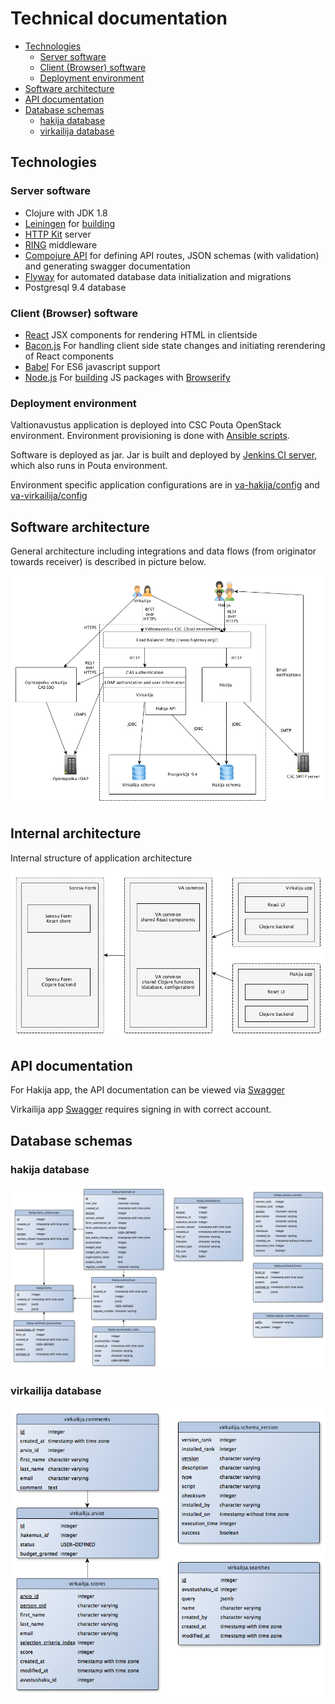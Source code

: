 Technical documentation
=======================

  * [Technologies](#technologies)
    * [Server software](#server-software)
    * [Client (Browser) software](#client-browser-software)
    * [Deployment environment](#deployment-environment)
  * [Software architecture](#software-architecture)
  * [API documentation](#api-documentation)
  * [Database schemas](#database-schemas)
    * [hakija database](#hakija-database)
    * [virkailija database](#virkailija-database)
      
## Technologies

### Server software

* Clojure with JDK 1.8
* [Leiningen](http://leiningen.org) for [building](../README.md)
* [HTTP Kit](http://www.http-kit.org/) server
* [RING](https://github.com/ring-clojure/ring) middleware
* [Compojure API](https://github.com/metosin/compojure-api) for defining API routes, JSON schemas (with validation) and generating swagger documentation
* [Flyway](http://flywaydb.org) for automated database data initialization and migrations 
* Postgresql 9.4 database

### Client (Browser) software

* [React](https://facebook.github.io/react) JSX components for rendering HTML in clientside
* [Bacon.js](https://baconjs.github.io/) For handling client side state changes and initiating rerendering of React components
* [Babel](https://babeljs.io) For ES6 javascript support
* [Node.js](https://nodejs.org) For [building](../README.md) JS packages with [Browserify](http://browserify.org)

### Deployment environment

Valtionavustus application is deployed into CSC Pouta OpenStack environment.
Environment provisioning is done with [Ansible scripts](../pouta-env/README.md).

Software is deployed as jar.
Jar is built and deployed by [Jenkins CI server](https://dev.valtionavustukset.oph.fi/), which also runs in Pouta environment.

Environment specific application configurations are in [va-hakija/config](../va-hakija/config/) and [va-virkailija/config](../va-virkailija/config/)

## Software architecture

General architecture including integrations and data flows (from originator towards receiver) is described in picture below.

![General architecture](architecture.png)

## Internal architecture

Internal structure of application architecture

![Internal architecture](internal-architecture.png)

## API documentation

For Hakija app, the API documentation can be viewed via [Swagger](https://valtionavustukset.oph.fi/doc)

Virkailija app [Swagger](https://virkailija.valtionavustukset.oph.fi/doc) requires signing in with correct account.

## Database schemas

### hakija database

![hakija schema](hakija.png)

### virkailija database

![virkailija schema](virkailija.png)
